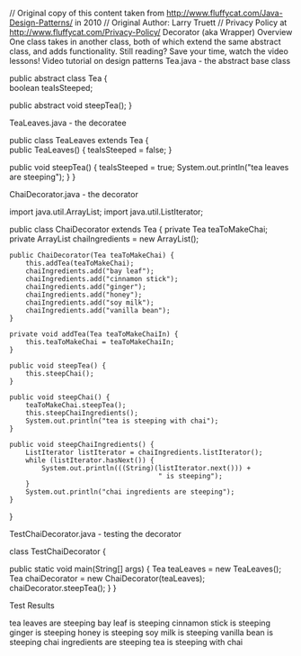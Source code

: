 // Original copy of this content taken from http://www.fluffycat.com/Java-Design-Patterns/ in 2010
// Original Author: Larry Truett
// Privacy Policy at http://www.fluffycat.com/Privacy-Policy/
Decorator (aka Wrapper) Overview
One class takes in another class, both of which extend the same abstract class, and adds functionality.
Still reading? Save your time, watch the video lessons!
Video tutorial on design patterns
Tea.java - the abstract base class

public abstract class Tea {  
   boolean teaIsSteeped; 
   
   public abstract void steepTea();
}

TeaLeaves.java - the decoratee

public class TeaLeaves extends Tea {  
   public TeaLeaves() {
       teaIsSteeped = false;
   }
   
   public void steepTea() {
       teaIsSteeped = true;
       System.out.println("tea leaves are steeping");
   }
}

ChaiDecorator.java - the decorator

import java.util.ArrayList;
import java.util.ListIterator;

public class ChaiDecorator extends Tea {
    private Tea teaToMakeChai;
    private ArrayList chaiIngredients = new ArrayList();
    
    public ChaiDecorator(Tea teaToMakeChai) {
        this.addTea(teaToMakeChai);
        chaiIngredients.add("bay leaf");
        chaiIngredients.add("cinnamon stick");
        chaiIngredients.add("ginger");
        chaiIngredients.add("honey");
        chaiIngredients.add("soy milk");
        chaiIngredients.add("vanilla bean");
    }

    private void addTea(Tea teaToMakeChaiIn) {
        this.teaToMakeChai = teaToMakeChaiIn;
    }
    
    public void steepTea() {
        this.steepChai();
    }

    public void steepChai() {
        teaToMakeChai.steepTea();
        this.steepChaiIngredients();
        System.out.println("tea is steeping with chai");
    }    
    
    public void steepChaiIngredients() {
        ListIterator listIterator = chaiIngredients.listIterator();
        while (listIterator.hasNext()) {
            System.out.println(((String)(listIterator.next())) + 
                                         " is steeping");
        }
        System.out.println("chai ingredients are steeping");
    }      
}

TestChaiDecorator.java - testing the decorator

class TestChaiDecorator {            
    
   public static void main(String[] args) {
       Tea teaLeaves = new TeaLeaves();
       Tea chaiDecorator = new ChaiDecorator(teaLeaves);
       chaiDecorator.steepTea();
   }
}

Test Results

tea leaves are steeping
bay leaf is steeping
cinnamon stick is steeping
ginger is steeping
honey is steeping
soy milk is steeping
vanilla bean is steeping
chai ingredients are steeping
tea is steeping with chai


